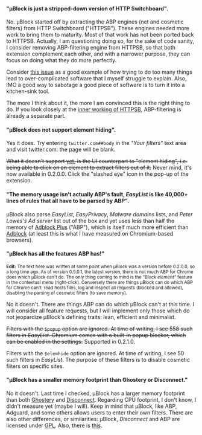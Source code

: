 #### "µBlock is just a stripped-down version of HTTP Switchboard".

No. µBlock started off by extracting the ABP engines (net and cosmetic filters) from HTTP Switchboard ("HTTPSB"). These engines needed more work to bring them to maturity. Most of that work has not been ported back to HTTPSB. Actually, I am questioning doing so, for the sake of code sanity, I consider removing ABP-filtering engine from HTTPSB, so that both extension complement each other, and with a narrower purpose, they can focus on doing what they do more perfectly.

Consider [this issue](/gorhill/httpswitchboard/issues/373) as a good example of how trying to do too many things lead to over-complicated software that I myself struggle to explain. Also, IMO a good way to sabotage a good piece of software is to turn it into a kitchen-sink tool.

The more I think about it, the more I am convinced this is the right thing to do. If you look closely at the [inner working of HTTPSB](/gorhill/httpswitchboard/wiki/Net-request-filtering:-overview), ABP-filtering is already a separate part.

#### "µBlock does not support element hiding".

Yes it does. Try entering `twitter.com##body` in the _"Your filters"_ text area 
and visit twitter.com: the page will be blank.

~~What it doesn't support [yet](https://github.com/gorhill/uBlock/issues/4), 
is the UI counterpart to "element hiding", i.e. being able to click on an element 
to extract filters out of it.~~ Never mind, it's now available in 0.2.0.0. Click the "slashed eye"
icon in the pop-up of the extension.

#### "The memory usage isn't actually ABP's fault, _EasyList_ is like 40,000+ lines of rules that all have to be parsed by ABP".

µBlock also parse _EasyList_, _EasyPrivacy_, _Malware domains_ lists, 
and _Peter Lowes's Ad server_ list out of the box and yet uses less than half the 
memory of [Adblock Plus](https://adblockplus.org/) ("ABP"), which is itself much more efficient than 
[Adblock](https://getadblock.com/) (at least this is what I have measured on Chromium-based browsers).

#### "µBlock has all the features ABP has!"

<sup>**Edit:** The text here was written at some point when µBlock was a version before 0.2.0.0, so a long time ago. As of version 0.5.0.1, the latest version, there is not much ABP for Chrome does which µBlock can't do. The only thing coming to mind is the _"Block element"_ feature in the contextual menu (right-click). Conversely there are things µBlock can do which ABP for Chrome can't: read hosts files, log and inspect all requests (blocked and allowed), disabling the parsing of cosmetic filters (to save memory).</sup>

No it doesn't. There are things ABP can do which µBlock can't at this time. I will 
consider all feature requests, but I will implement only those which do not jeopardize µBlock's
defining traits: lean, efficient and minimalist.

~~Filters with the `$popup` option are ignored. At time of writing, I see 558 such
filters in _EasyList_. Chromium comes with a built-in popup blocker, which can be enabled
in the settings.~~ Supported in 0.2.1.0.

Filters with the `$elemhide` option are ignored. At time of writing, I see 50 such
filters in _EasyList_. The purpose of these filters is to disable cosmetic filters on
specific sites.

#### "µBlock has a smaller memory footprint than Ghostery or Disconnect."

No it doesn't. Last time I checked, µBlock has a larger memory footprint than both 
[Ghostery](https://www.ghostery.com) and [Disconnect](/disconnectme/disconnect). 
Regarding CPU footprint, I don't know, I didn't measure yet (maybe
I will). Keep in mind that µBlock, like ABP, Adguard, and some others allows users
to enter their own filters. There are also other differences, or similarities: µBlock, _Disconnect_
and ABP are licensed under [GPL](http://en.wikipedia.org/wiki/GNU_General_Public_License). Also, there is [this](https://github.com/gorhill/uBlock/wiki/%C2%B5Block-and-others:-Blocking-ads,-trackers,-malwares).